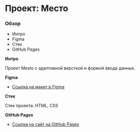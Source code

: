 # Проект: Место

### Обзор

* Интро
* Figma
* Стек
* GitHub Pages

**Интро**

Проект Mesto с адаптивной версткой и формой ввода данных.

**Figma**

* [Ссылка на макет в Figma](https://www.figma.com/file/2cn9N9jSkmxD84oJik7xL7/JavaScript.-Sprint-4?node-id=0%3A1)

**Стек**

Стек проекта: HTML, CSS

**GitHub Pages**

* [Ссылка на сайт на GitHub Pages](https://violet-dub.github.io/mesto-project/)
